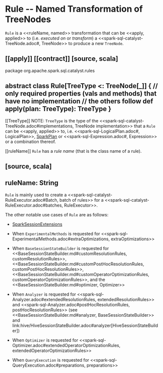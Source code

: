# Rule -- Named Transformation of TreeNodes

`Rule` is a <<ruleName, named>> transformation that can be <<apply, applied>> to (i.e. _executed on_ or _transform_) a <<spark-sql-catalyst-TreeNode.adoc#, TreeNode>> to produce a new `TreeNode`.

[[apply]]
[[contract]]
[source, scala]
----
package org.apache.spark.sql.catalyst.rules

abstract class Rule[TreeType <: TreeNode[_]] {
  // only required properties (vals and methods) that have no implementation
  // the others follow
  def apply(plan: TreeType): TreeType
}
----

[[TreeType]]
NOTE: `TreeType` is the type of the <<spark-sql-catalyst-TreeNode.adoc#implementations, TreeNode implementation>> that a `Rule` can be <<apply, applied>> to, i.e. <<spark-sql-LogicalPlan.adoc#, LogicalPlan>>, [SparkPlan](physical-operators/SparkPlan.md) or <<spark-sql-Expression.adoc#, Expression>> or a combination thereof.

[[ruleName]]
`Rule` has a *rule name* (that is the class name of a rule).

[source, scala]
----
ruleName: String
----

`Rule` is mainly used to create a <<spark-sql-catalyst-RuleExecutor.adoc#Batch, batch of rules>> for a <<spark-sql-catalyst-RuleExecutor.adoc#batches, RuleExecutor>>.

The other notable use cases of `Rule` are as follows:

* [SparkSessionExtensions](SparkSessionExtensions.md)

* When `ExperimentalMethods` is requested for <<spark-sql-ExperimentalMethods.adoc#extraOptimizations, extraOptimizations>>

* When `BaseSessionStateBuilder` is requested for <<BaseSessionStateBuilder.md#customResolutionRules, customResolutionRules>>, <<BaseSessionStateBuilder.md#customPostHocResolutionRules, customPostHocResolutionRules>>, <<BaseSessionStateBuilder.md#customOperatorOptimizationRules, customOperatorOptimizationRules>>, and the <<BaseSessionStateBuilder.md#optimizer, Optimizer>>

* When `Analyzer` is requested for <<spark-sql-Analyzer.adoc#extendedResolutionRules, extendedResolutionRules>> and <<spark-sql-Analyzer.adoc#postHocResolutionRules, postHocResolutionRules>> (see <<BaseSessionStateBuilder.md#analyzer, BaseSessionStateBuilder>> and link:hive/HiveSessionStateBuilder.adoc#analyzer[HiveSessionStateBuilder])

* When `Optimizer` is requested for <<spark-sql-Optimizer.adoc#extendedOperatorOptimizationRules, extendedOperatorOptimizationRules>>

* When `QueryExecution` is requested for <<spark-sql-QueryExecution.adoc#preparations, preparations>>
